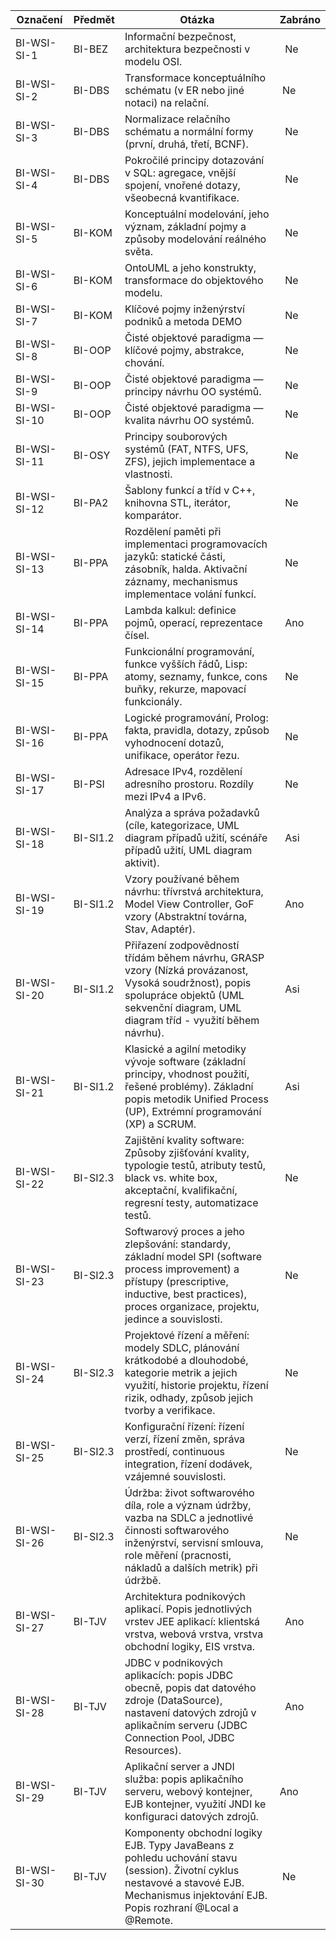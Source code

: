 Označení | Předmět | Otázka | Zabráno
-- | -- | -- | --
BI-WSI-SI-1 | BI-BEZ | Informační bezpečnost, architektura bezpečnosti v modelu OSI. |   Ne
BI-WSI-SI-2 | BI-DBS | Transformace konceptuálního schématu (v ER nebo jiné notaci) na relační. |  Ne
BI-WSI-SI-3 | BI-DBS | Normalizace relačního schématu a normální formy (první, druhá, třetí, BCNF). |   Ne
BI-WSI-SI-4 | BI-DBS | Pokročilé principy dotazování v SQL: agregace, vnější spojení, vnořené dotazy, všeobecná kvantifikace. |   Ne
BI-WSI-SI-5 | BI-KOM | Konceptuální modelování, jeho význam, základní pojmy a způsoby modelování reálného světa. |   Ne
BI-WSI-SI-6 | BI-KOM | OntoUML a jeho konstrukty, transformace do objektového modelu. |   Ne
BI-WSI-SI-7 | BI-KOM | Klíčové pojmy inženýrství podniků a metoda DEMO |   Ne
BI-WSI-SI-8 | BI-OOP | Čisté objektové paradigma — klíčové pojmy, abstrakce, chování. |   Ne
BI-WSI-SI-9 | BI-OOP | Čisté objektové paradigma — principy návrhu OO systémů. |   Ne
BI-WSI-SI-10 | BI-OOP | Čisté objektové paradigma — kvalita návrhu OO systémů. |   Ne
BI-WSI-SI-11 | BI-OSY | Principy souborových systémů (FAT, NTFS, UFS, ZFS), jejich implementace a vlastnosti. |   Ne
BI-WSI-SI-12 | BI-PA2 | Šablony funkcí a tříd v C++, knihovna STL, iterátor, komparátor. |   Ne
BI-WSI-SI-13 | BI-PPA | Rozdělení paměti při implementaci programovacích jazyků: statické části, zásobník, halda. Aktivační záznamy, mechanismus implementace volání funkcí. |   Ne
BI-WSI-SI-14 | BI-PPA | Lambda kalkul: definice pojmů, operací, reprezentace čísel. |   Ano
BI-WSI-SI-15 | BI-PPA | Funkcionální programování, funkce vyšších řádů, Lisp: atomy, seznamy, funkce, cons buňky, rekurze, mapovací funkcionály. |   Ne
BI-WSI-SI-16 | BI-PPA | Logické programování, Prolog: fakta, pravidla, dotazy, způsob vyhodnocení dotazů, unifikace, operátor řezu. |   Ne
BI-WSI-SI-17 | BI-PSI | Adresace IPv4, rozdělení adresního prostoru. Rozdíly mezi IPv4 a IPv6. |   Ne
BI-WSI-SI-18 | BI-SI1.2 | Analýza a správa požadavků (cíle, kategorizace, UML diagram případů užití, scénáře případů užití, UML diagram aktivit). |   Asi
BI-WSI-SI-19 | BI-SI1.2 | Vzory používané během návrhu: třívrstvá architektura, Model View Controller, GoF vzory (Abstraktní továrna, Stav, Adaptér). |   Ano
BI-WSI-SI-20 | BI-SI1.2 | Přiřazení zodpovědností třídám během návrhu, GRASP vzory (Nízká provázanost, Vysoká soudržnost), popis spolupráce objektů (UML sekvenční diagram, UML diagram tříd - využití během návrhu). |   Asi
BI-WSI-SI-21 | BI-SI1.2 | Klasické a agilní metodiky vývoje software (základní principy, vhodnost použití, řešené problémy). Základní popis metodik Unified Process (UP), Extrémní programování (XP) a SCRUM. |   Asi
BI-WSI-SI-22 | BI-SI2.3 | Zajištění kvality software: Způsoby zjišťování kvality, typologie testů, atributy testů, black vs. white box, akceptační, kvalifikační, regresní testy, automatizace testů. |   Ne
BI-WSI-SI-23 | BI-SI2.3 | Softwarový proces a jeho zlepšování: standardy, základní model SPI (software process improvement) a přístupy (prescriptive, inductive, best practices), proces organizace, projektu, jedince a souvislosti. |   Ne
BI-WSI-SI-24 | BI-SI2.3 | Projektové řízení a měření: modely SDLC, plánování krátkodobé a dlouhodobé, kategorie metrik a jejich využití, historie projektu, řízení rizik, odhady, způsob jejich tvorby a verifikace. |   Ne
BI-WSI-SI-25 | BI-SI2.3 | Konfigurační řízení: řízení verzí, řízení změn, správa prostředí, continuous integration, řízení dodávek, vzájemné souvislosti. |   Ne
BI-WSI-SI-26 | BI-SI2.3 | Údržba: život softwarového díla, role a význam údržby, vazba na SDLC a jednotlivé činnosti softwarového inženýrství, servisní smlouva, role měření (pracnosti, nákladů a dalších metrik) při údržbě. |   Ne
BI-WSI-SI-27 | BI-TJV | Architektura podnikových aplikací. Popis jednotlivých vrstev JEE aplikací: klientská vrstva, webová vrstva, vrstva obchodní logiky, EIS vrstva. |   Ano
BI-WSI-SI-28 | BI-TJV | JDBC v podnikových aplikacích: popis JDBC obecně, popis dat datového zdroje (DataSource), nastavení datových zdrojů v aplikačním serveru (JDBC Connection Pool, JDBC Resources). |   Ano
BI-WSI-SI-29 | BI-TJV | Aplikační server a JNDI služba: popis aplikačního serveru, webový kontejner, EJB kontejner, využití JNDI ke konfiguraci datových zdrojů. | Ano
BI-WSI-SI-30 | BI-TJV | Komponenty obchodní logiky EJB. Typy JavaBeans z pohledu uchování stavu (session). Životní cyklus nestavové a stavové EJB. Mechanismus injektování EJB. Popis rozhraní @Local a @Remote. |  Ne


